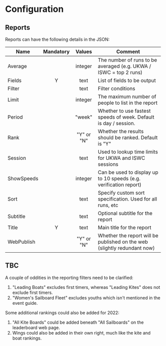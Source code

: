# Configuration

## Reports

Reports can have the following details in the JSON:

| Name       | Mandatory |   Values   | Comment                                                      |
| ---------- | :-------: | :--------: | ------------------------------------------------------------ |
| Average    |           |  integer   | The number of runs to be averaged (e.g. UKWA / ISWC = top 2 runs) |
| Fields     |     Y     |    text    | List of fields to be output                                  |
| Filter     |           |    text    | Filter conditions                                            |
| Limit      |           |  integer   | The maximum number of people to list in the report           |
| Period     |           |   "week"   | Whether to use fastest speeds of week. Default is day / session. |
| Rank       |           | "Y" or "N" | Whether the results should be ranked. Default is "Y"         |
| Session    |           |    text    | Used to lookup time limits for UKWA and ISWC sessions        |
| ShowSpeeds |           |  integer   | Can be used to display up to 10 speeds (e.g. verification report) |
| Sort       |           |    text    | Specify custom sort specification. Used for all runs, etc    |
| Subtitle   |           |    text    | Optional subtitle for the report                             |
| Title      |     Y     |    text    | Main title for the report                                    |
| WebPublish |           | "Y" or "N" | Whether the report will be published on the web (slightly redundant now) |



## TBC

A couple of oddities in the reporting filters need to be clarified:

1. "Leading Boats" excludes first timers, whereas "Leading Kites" does not exclude first timers.
2. "Women's Sailboard Fleet" excludes youths which isn't mentioned in the event guide.



Some additional rankings could also be added for 2022:

1. "All Kite Boards" could be added beneath "All Sailboards" on the leaderboard web page.
2. Wings could also be added in their own right, much like the kite and boat rankings.

